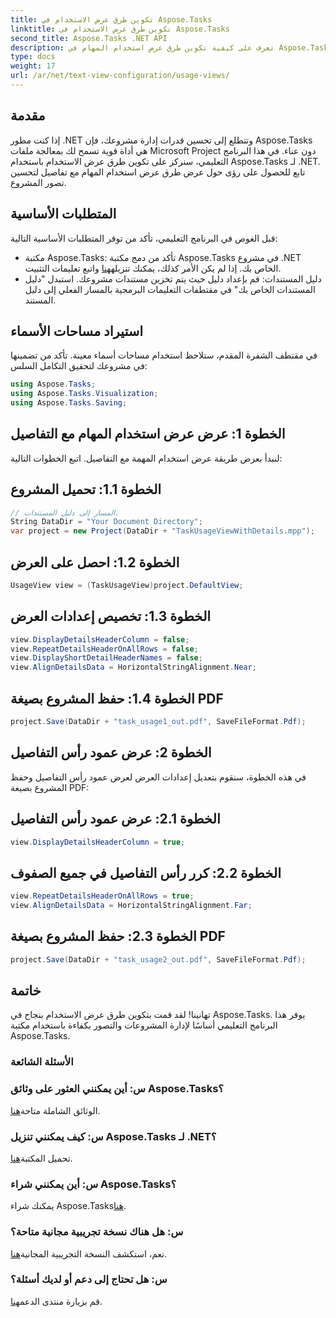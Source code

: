 ```yaml
---
title: تكوين طرق عرض الاستخدام في Aspose.Tasks
linktitle: تكوين طرق عرض الاستخدام في Aspose.Tasks
second_title: Aspose.Tasks .NET API
description: تعرف على كيفية تكوين طرق عرض استخدام المهام في Aspose.Tasks لـ .NET. تعزيز تصور المشروع بخطوات تفصيلية. قم بتنزيل المكتبة الآن!
type: docs
weight: 17
url: /ar/net/text-view-configuration/usage-views/
---
```

## مقدمة
إذا كنت مطور .NET وتتطلع إلى تحسين قدرات إدارة مشروعك، فإن Aspose.Tasks هي أداة قوية تسمح لك بمعالجة ملفات Microsoft Project دون عناء. في هذا البرنامج التعليمي، سنركز على تكوين طرق عرض الاستخدام باستخدام Aspose.Tasks لـ .NET. تابع للحصول على رؤى حول عرض طرق عرض استخدام المهام مع تفاصيل لتحسين تصور المشروع.
## المتطلبات الأساسية
قبل الغوص في البرنامج التعليمي، تأكد من توفر المتطلبات الأساسية التالية:
- مكتبة Aspose.Tasks: تأكد من دمج مكتبة Aspose.Tasks في مشروع .NET الخاص بك. إذا لم يكن الأمر كذلك، يمكنك تنزيله[هنا](https://releases.aspose.com/tasks/net/) واتبع تعليمات التثبيت.
- دليل المستندات: قم بإعداد دليل حيث يتم تخزين مستندات مشروعك. استبدل "دليل المستندات الخاص بك" في مقتطفات التعليمات البرمجية بالمسار الفعلي إلى دليل المستند.
## استيراد مساحات الأسماء
في مقتطف الشفرة المقدم، ستلاحظ استخدام مساحات أسماء معينة. تأكد من تضمينها في مشروعك لتحقيق التكامل السلس:
```csharp
using Aspose.Tasks;
using Aspose.Tasks.Visualization;
using Aspose.Tasks.Saving;
```
## الخطوة 1: عرض عرض استخدام المهام مع التفاصيل
لنبدأ بعرض طريقة عرض استخدام المهمة مع التفاصيل. اتبع الخطوات التالية:
## الخطوة 1.1: تحميل المشروع
```csharp
// المسار إلى دليل المستندات.
String DataDir = "Your Document Directory";
var project = new Project(DataDir + "TaskUsageViewWithDetails.mpp");
```
## الخطوة 1.2: احصل على العرض
```csharp
UsageView view = (TaskUsageView)project.DefaultView;
```
## الخطوة 1.3: تخصيص إعدادات العرض
```csharp
view.DisplayDetailsHeaderColumn = false;
view.RepeatDetailsHeaderOnAllRows = false;
view.DisplayShortDetailHeaderNames = false;
view.AlignDetailsData = HorizontalStringAlignment.Near;
```
## الخطوة 1.4: حفظ المشروع بصيغة PDF
```csharp
project.Save(DataDir + "task_usage1_out.pdf", SaveFileFormat.Pdf);
```
## الخطوة 2: عرض عمود رأس التفاصيل
في هذه الخطوة، سنقوم بتعديل إعدادات العرض لعرض عمود رأس التفاصيل وحفظ المشروع بصيغة PDF:
## الخطوة 2.1: عرض عمود رأس التفاصيل
```csharp
view.DisplayDetailsHeaderColumn = true;
```
## الخطوة 2.2: كرر رأس التفاصيل في جميع الصفوف
```csharp
view.RepeatDetailsHeaderOnAllRows = true;
view.AlignDetailsData = HorizontalStringAlignment.Far;
```
## الخطوة 2.3: حفظ المشروع بصيغة PDF
```csharp
project.Save(DataDir + "task_usage2_out.pdf", SaveFileFormat.Pdf);
```
## خاتمة
تهانينا! لقد قمت بتكوين طرق عرض الاستخدام بنجاح في Aspose.Tasks. يوفر هذا البرنامج التعليمي أساسًا لإدارة المشروعات والتصور بكفاءة باستخدام مكتبة Aspose.Tasks.

### الأسئلة الشائعة
### س: أين يمكنني العثور على وثائق Aspose.Tasks؟
 الوثائق الشاملة متاحة[هنا](https://reference.aspose.com/tasks/net/).
### س: كيف يمكنني تنزيل Aspose.Tasks لـ .NET؟
 تحميل المكتبة[هنا](https://releases.aspose.com/tasks/net/).
### س: أين يمكنني شراء Aspose.Tasks؟
 يمكنك شراء Aspose.Tasks[هنا](https://purchase.aspose.com/buy).
### س: هل هناك نسخة تجريبية مجانية متاحة؟
 نعم، استكشف النسخة التجريبية المجانية[هنا](https://releases.aspose.com/).
### س: هل تحتاج إلى دعم أو لديك أسئلة؟
 قم بزيارة منتدى الدعم[هنا](https://forum.aspose.com/c/tasks/15).